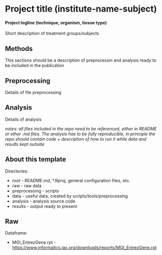 # Project title (institute-name-subject)

#### Project logline (technique, organism, tissue type)
Short description of treatment groups/subjects


## Methods
This sections should be a description of preprocessin and analysis ready to be included in the publication


## Preprocessing
Details of file preprocessing

## Analysis
Details of analysis

*notes: all files included in the repo need to be referenced, either in README or other .md files. The analysis has to be fully reproducible, in principle the repo should contain code + description of how to run it while data and results kept outside*

## About this template
Directories:
- _root_ - README.md, *.Rproj, general configuration files, etc.
- raw - raw data
- preprocessing - scripts
- data - useful data, created by scripts/tools/preprocessing
- analysis - analysis source code
- results - output ready to present

## Raw
Dataframe:
- MGI_EntrezGene.rpt - https://www.informatics.jax.org/downloads/reports/MGI_EntrezGene.rpt
